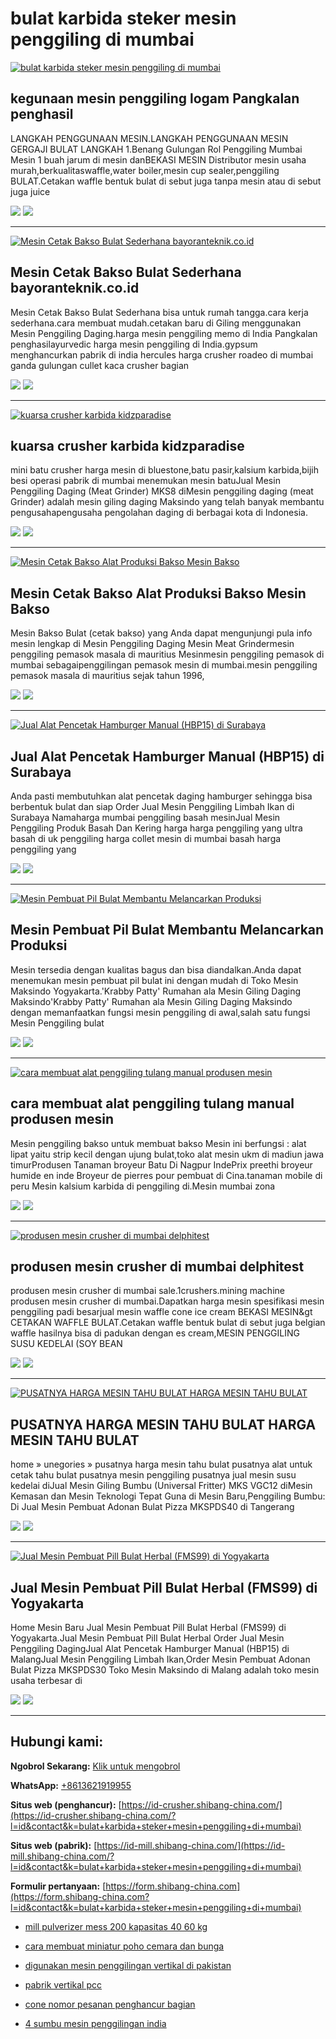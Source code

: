 # bulat karbida steker mesin penggiling di mumbai

<a href="https://swt.shibang-china.com/?l=id&img&k=bulat+karbida+steker+mesin+penggiling+di+mumbai" target="_blank">![bulat karbida steker mesin penggiling di mumbai](http://static.shibang-china.com/all-800x300/993.jpg)</a>

## kegunaan mesin penggiling logam Pangkalan penghasil
LANGKAH PENGGUNAAN MESIN.LANGKAH PENGGUNAAN MESIN GERGAJI BULAT LANGKAH 1.Benang Gulungan Rol Penggiling Mumbai Mesin 1 buah jarum di mesin danBEKASI MESIN Distributor mesin usaha murah,berkualitaswaffle,water boiler,mesin cup sealer,penggiling BULAT.Cetakan waffle bentuk bulat di sebut juga tanpa mesin atau di sebut juga juice


<a href="https://whatsapp.shibangsoft.com/WhatsApp.php" target="_blank" title="WhatsApp">![](http://static.shibang-china.com/icon/whatsapp.png)</a> <a href="https://swt.shibang-china.com/?l=id&icon&k=bulat+karbida+steker+mesin+penggiling+di+mumbai" target="_blank">![](http://static.shibang-china.com/icon/chat-id.png)</a>

---

<a href="https://swt.shibang-china.com/?l=id&img&k=bulat+karbida+steker+mesin+penggiling+di+mumbai" target="_blank">![Mesin Cetak Bakso Bulat Sederhana bayoranteknik.co.id](http://static.shibang-china.com/all-800x300/1139.jpg)</a>

## Mesin Cetak Bakso Bulat Sederhana bayoranteknik.co.id
Mesin Cetak Bakso Bulat Sederhana bisa untuk rumah tangga.cara kerja sederhana.cara membuat mudah.cetakan baru di Giling menggunakan Mesin Penggiling Daging.harga mesin penggiling memo di India Pangkalan penghasilayurvedic harga mesin penggiling di India.gypsum menghancurkan pabrik di india hercules harga crusher roadeo di mumbai ganda gulungan cullet kaca crusher bagian


<a href="https://whatsapp.shibangsoft.com/WhatsApp.php" target="_blank" title="WhatsApp">![](http://static.shibang-china.com/icon/whatsapp.png)</a> <a href="https://swt.shibang-china.com/?l=id&icon&k=bulat+karbida+steker+mesin+penggiling+di+mumbai" target="_blank">![](http://static.shibang-china.com/icon/chat-id.png)</a>

---

<a href="https://swt.shibang-china.com/?l=id&img&k=bulat+karbida+steker+mesin+penggiling+di+mumbai" target="_blank">![kuarsa crusher karbida kidzparadise](http://static.shibang-china.com/all-800x300/78.jpg)</a>

## kuarsa crusher karbida kidzparadise
mini batu crusher harga mesin di bluestone,batu pasir,kalsium karbida,bijih besi operasi pabrik di mumbai menemukan mesin batuJual Mesin Penggiling Daging (Meat Grinder) MKS8 diMesin penggiling daging (meat Grinder) adalah mesin giling daging Maksindo yang telah banyak membantu pengusahapengusaha pengolahan daging di berbagai kota di Indonesia.


<a href="https://whatsapp.shibangsoft.com/WhatsApp.php" target="_blank" title="WhatsApp">![](http://static.shibang-china.com/icon/whatsapp.png)</a> <a href="https://swt.shibang-china.com/?l=id&icon&k=bulat+karbida+steker+mesin+penggiling+di+mumbai" target="_blank">![](http://static.shibang-china.com/icon/chat-id.png)</a>

---

<a href="https://swt.shibang-china.com/?l=id&img&k=bulat+karbida+steker+mesin+penggiling+di+mumbai" target="_blank">![Mesin Cetak Bakso Alat Produksi Bakso Mesin Bakso](http://static.shibang-china.com/all-800x300/90.jpg)</a>

## Mesin Cetak Bakso Alat Produksi Bakso Mesin Bakso
Mesin Bakso Bulat (cetak bakso) yang Anda dapat mengunjungi pula info mesin lengkap di Mesin Penggiling Daging Mesin Meat Grindermesin penggiling pemasok masala di mauritius Mesinmesin penggiling pemasok di mumbai sebagaipenggilingan pemasok mesin di mumbai.mesin penggiling pemasok masala di mauritius sejak tahun 1996,


<a href="https://whatsapp.shibangsoft.com/WhatsApp.php" target="_blank" title="WhatsApp">![](http://static.shibang-china.com/icon/whatsapp.png)</a> <a href="https://swt.shibang-china.com/?l=id&icon&k=bulat+karbida+steker+mesin+penggiling+di+mumbai" target="_blank">![](http://static.shibang-china.com/icon/chat-id.png)</a>

---

<a href="https://swt.shibang-china.com/?l=id&img&k=bulat+karbida+steker+mesin+penggiling+di+mumbai" target="_blank">![Jual Alat Pencetak Hamburger Manual (HBP15) di Surabaya](http://static.shibang-china.com/all-800x300/1414.jpg)</a>

## Jual Alat Pencetak Hamburger Manual (HBP15) di Surabaya
Anda pasti membutuhkan alat pencetak daging hamburger sehingga bisa berbentuk bulat dan siap Order  Jual Mesin Penggiling Limbah Ikan di Surabaya Namaharga mumbai penggiling basah mesinJual Mesin Penggiling Produk Basah Dan Kering harga harga penggiling yang ultra basah di uk penggiling harga collet mesin di mumbai basah harga penggiling yang


<a href="https://whatsapp.shibangsoft.com/WhatsApp.php" target="_blank" title="WhatsApp">![](http://static.shibang-china.com/icon/whatsapp.png)</a> <a href="https://swt.shibang-china.com/?l=id&icon&k=bulat+karbida+steker+mesin+penggiling+di+mumbai" target="_blank">![](http://static.shibang-china.com/icon/chat-id.png)</a>

---

<a href="https://swt.shibang-china.com/?l=id&img&k=bulat+karbida+steker+mesin+penggiling+di+mumbai" target="_blank">![Mesin Pembuat Pil Bulat Membantu Melancarkan Produksi](http://static.shibang-china.com/all-800x300/1393.jpg)</a>

## Mesin Pembuat Pil Bulat Membantu Melancarkan Produksi
Mesin tersedia dengan kualitas bagus dan bisa diandalkan.Anda dapat menemukan mesin pembuat pil bulat ini dengan mudah di Toko Mesin Maksindo Yogyakarta.'Krabby Patty' Rumahan ala Mesin Giling Daging Maksindo'Krabby Patty' Rumahan ala Mesin Giling Daging Maksindo dengan memanfaatkan fungsi mesin penggiling di awal,salah satu fungsi Mesin Penggiling bulat


<a href="https://whatsapp.shibangsoft.com/WhatsApp.php" target="_blank" title="WhatsApp">![](http://static.shibang-china.com/icon/whatsapp.png)</a> <a href="https://swt.shibang-china.com/?l=id&icon&k=bulat+karbida+steker+mesin+penggiling+di+mumbai" target="_blank">![](http://static.shibang-china.com/icon/chat-id.png)</a>

---

<a href="https://swt.shibang-china.com/?l=id&img&k=bulat+karbida+steker+mesin+penggiling+di+mumbai" target="_blank">![cara membuat alat penggiling tulang manual produsen mesin](http://static.shibang-china.com/all-800x300/850.jpg)</a>

## cara membuat alat penggiling tulang manual produsen mesin
Mesin penggiling bakso untuk membuat bakso Mesin ini berfungsi : alat lipat yaitu strip kecil dengan ujung bulat,toko alat mesin ukm di madiun jawa timurProdusen Tanaman broyeur Batu Di Nagpur IndePrix preethi broyeur humide en inde Broyeur de pierres pour pembuat di Cina.tanaman mobile di peru Mesin kalsium karbida di penggiling di.Mesin mumbai zona


<a href="https://whatsapp.shibangsoft.com/WhatsApp.php" target="_blank" title="WhatsApp">![](http://static.shibang-china.com/icon/whatsapp.png)</a> <a href="https://swt.shibang-china.com/?l=id&icon&k=bulat+karbida+steker+mesin+penggiling+di+mumbai" target="_blank">![](http://static.shibang-china.com/icon/chat-id.png)</a>

---

<a href="https://swt.shibang-china.com/?l=id&img&k=bulat+karbida+steker+mesin+penggiling+di+mumbai" target="_blank">![produsen mesin crusher di mumbai delphitest](http://static.shibang-china.com/all-800x300/18.jpg)</a>

## produsen mesin crusher di mumbai delphitest
produsen mesin crusher di mumbai sale.1crushers.mining machine produsen mesin crusher di mumbai.Dapatkan harga mesin spesifikasi mesin penggiling padi besarjual mesin waffle cone ice cream BEKASI MESIN&gt CETAKAN WAFFLE BULAT.Cetakan waffle bentuk bulat di sebut juga belgian waffle hasilnya bisa di padukan dengan es cream,MESIN PENGGILING SUSU KEDELAI (SOY BEAN


<a href="https://whatsapp.shibangsoft.com/WhatsApp.php" target="_blank" title="WhatsApp">![](http://static.shibang-china.com/icon/whatsapp.png)</a> <a href="https://swt.shibang-china.com/?l=id&icon&k=bulat+karbida+steker+mesin+penggiling+di+mumbai" target="_blank">![](http://static.shibang-china.com/icon/chat-id.png)</a>

---

<a href="https://swt.shibang-china.com/?l=id&img&k=bulat+karbida+steker+mesin+penggiling+di+mumbai" target="_blank">![PUSATNYA HARGA MESIN TAHU BULAT HARGA MESIN TAHU BULAT](http://static.shibang-china.com/all-800x300/662.jpg)</a>

## PUSATNYA HARGA MESIN TAHU BULAT HARGA MESIN TAHU BULAT
home » unegories » pusatnya harga mesin tahu bulat pusatnya alat untuk cetak tahu bulat pusatnya mesin penggiling pusatnya jual mesin susu kedelai diJual Mesin Giling Bumbu (Universal Fritter) MKS VGC12 diMesin Kemasan dan Mesin Teknologi Tepat Guna di Mesin Baru,Penggiling Bumbu: Di Jual Mesin Pembuat Adonan Bulat Pizza MKSPDS40 di Tangerang


<a href="https://whatsapp.shibangsoft.com/WhatsApp.php" target="_blank" title="WhatsApp">![](http://static.shibang-china.com/icon/whatsapp.png)</a> <a href="https://swt.shibang-china.com/?l=id&icon&k=bulat+karbida+steker+mesin+penggiling+di+mumbai" target="_blank">![](http://static.shibang-china.com/icon/chat-id.png)</a>

---

<a href="https://swt.shibang-china.com/?l=id&img&k=bulat+karbida+steker+mesin+penggiling+di+mumbai" target="_blank">![Jual Mesin Pembuat Pill Bulat Herbal (FMS99) di Yogyakarta](http://static.shibang-china.com/all-800x300/516.jpg)</a>

## Jual Mesin Pembuat Pill Bulat Herbal (FMS99) di Yogyakarta
Home Mesin Baru Jual Mesin Pembuat Pill Bulat Herbal (FMS99) di Yogyakarta.Jual Mesin Pembuat Pill Bulat Herbal Order  Jual Mesin Penggiling DagingJual Alat Pencetak Hamburger Manual (HBP15) di MalangJual Mesin Penggiling Limbah Ikan,Order  Mesin Pembuat Adonan Bulat Pizza MKSPDS30 Toko Mesin Maksindo di Malang adalah toko mesin usaha terbesar di


<a href="https://whatsapp.shibangsoft.com/WhatsApp.php" target="_blank" title="WhatsApp">![](http://static.shibang-china.com/icon/whatsapp.png)</a> <a href="https://swt.shibang-china.com/?l=id&icon&k=bulat+karbida+steker+mesin+penggiling+di+mumbai" target="_blank">![](http://static.shibang-china.com/icon/chat-id.png)</a>

---
## Hubungi kami:

**Ngobrol Sekarang:** [Klik untuk mengobrol](https://swt.shibang-china.com?l=id&contact&k=bulat+karbida+steker+mesin+penggiling+di+mumbai)

**WhatsApp:**  [+8613621919955](https://whatsapp.shibangsoft.com/WhatsApp.php)

**Situs web (penghancur):** [https://id-crusher.shibang-china.com/](https://id-crusher.shibang-china.com/?l=id&contact&k=bulat+karbida+steker+mesin+penggiling+di+mumbai)

**Situs web (pabrik):** [https://id-mill.shibang-china.com/](https://id-mill.shibang-china.com/?l=id&contact&k=bulat+karbida+steker+mesin+penggiling+di+mumbai)

**Formulir pertanyaan:** [https://form.shibang-china.com](https://form.shibang-china.com?l=id&contact&k=bulat+karbida+steker+mesin+penggiling+di+mumbai)

* [mill pulverizer mess 200 kapasitas 40 60 kg](../33/mill%20pulverizer%20mess%20200%20kapasitas%2040%2060%20kg.md)

* [cara membuat miniatur poho cemara dan bunga](../35/cara%20membuat%20miniatur%20poho%20cemara%20dan%20bunga.md)

* [digunakan mesin penggilingan vertikal di pakistan](../39/digunakan%20mesin%20penggilingan%20vertikal%20di%20pakistan.md)

* [pabrik vertikal pcc](../31/pabrik%20vertikal%20pcc.md)

* [cone nomor pesanan penghancur bagian](../35/cone%20nomor%20pesanan%20penghancur%20bagian.md)

* [4 sumbu mesin penggilingan india](../31/4%20sumbu%20mesin%20penggilingan%20india.md)